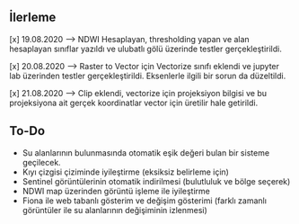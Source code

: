 ## İlerleme

[x] 19.08.2020 --> NDWI Hesaplayan, thresholding yapan ve alan hesaplayan sınıflar yazıldı ve ulubatlı gölü üzerinde testler gerçekleştirildi.

[x] 20.08.2020 --> Raster to Vector için Vectorize sınıfı eklendi ve jupyter lab üzerinden testler gerçekleştirildi. Eksenlerle ilgili bir sorun da düzeltildi.

[x] 21.08.2020 --> Clip eklendi, vectorize için projeksiyon bilgisi ve bu projeksiyona ait gerçek koordinatlar vector için üretilir hale getirildi.


## To-Do

* Su alanlarının bulunmasında otomatik eşik değeri bulan bir sisteme geçilecek.
* Kıyı çizgisi çiziminde iyileştirme (eksiksiz belirleme için)
* Sentinel görüntülerinin otomatik indirilmesi (bulutluluk ve bölge seçerek)
* NDWI map üzerinden görüntü işleme ile iyileştirme
* Fiona ile web tabanlı gösterim ve değişim gösterimi (farklı zamanlı görüntüler ile su alanlarının değişiminin izlenmesi)
